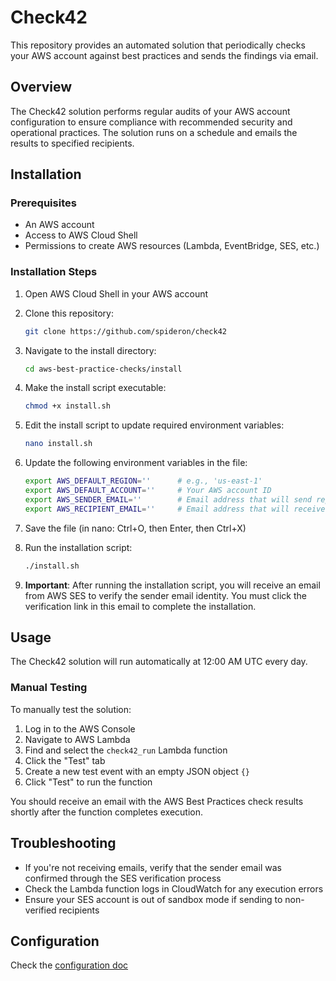 # Check42

This repository provides an automated solution that periodically checks your AWS account against best practices and 
sends the findings via email.

## Overview

The Check42 solution performs regular audits of your AWS account configuration to ensure compliance with recommended 
security and operational practices. The solution runs on a schedule and emails the results to specified recipients.

## Installation

### Prerequisites

- An AWS account
- Access to AWS Cloud Shell
- Permissions to create AWS resources (Lambda, EventBridge, SES, etc.)

### Installation Steps

1. Open AWS Cloud Shell in your AWS account

2. Clone this repository:
   ```bash
   git clone https://github.com/spideron/check42
   ```

3. Navigate to the install directory:
   ```bash
   cd aws-best-practice-checks/install
   ```

4. Make the install script executable:
   ```bash
   chmod +x install.sh
   ```

5. Edit the install script to update required environment variables:
   ```bash
   nano install.sh
   ```

6. Update the following environment variables in the file:
   ```bash
   export AWS_DEFAULT_REGION=''      # e.g., 'us-east-1'
   export AWS_DEFAULT_ACCOUNT=''     # Your AWS account ID
   export AWS_SENDER_EMAIL=''        # Email address that will send reports
   export AWS_RECIPIENT_EMAIL=''     # Email address that will receive reports
   ```

7. Save the file (in nano: Ctrl+O, then Enter, then Ctrl+X)

8. Run the installation script:
   ```bash
   ./install.sh
   ```

9. **Important**: After running the installation script, you will receive an email from 
AWS SES to verify the sender email identity. You must click the verification link in this 
email to complete the installation.

## Usage

The Check42 solution will run automatically at 12:00 AM UTC every day.

### Manual Testing

To manually test the solution:

1. Log in to the AWS Console
2. Navigate to AWS Lambda
3. Find and select the `check42_run` Lambda function
4. Click the "Test" tab
5. Create a new test event with an empty JSON object `{}`
6. Click "Test" to run the function

You should receive an email with the AWS Best Practices check results shortly after 
the function completes execution.

## Troubleshooting

- If you're not receiving emails, verify that the sender email was confirmed through the SES verification process
- Check the Lambda function logs in CloudWatch for any execution errors
- Ensure your SES account is out of sandbox mode if sending to non-verified recipients


## Configuration

Check the [configuration doc](docs/config.md)
